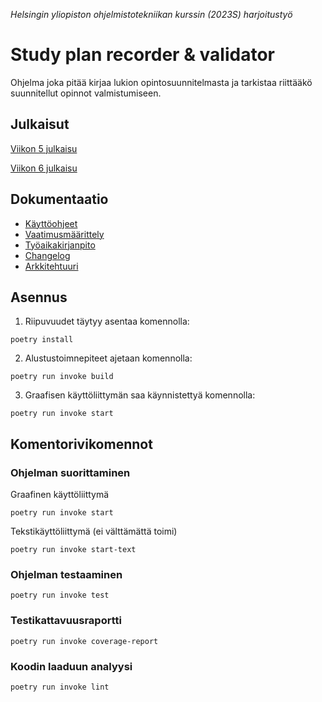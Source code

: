 *Helsingin yliopiston ohjelmistotekniikan kurssin (2023S) harjoitustyö*

# Study plan recorder & validator

Ohjelma joka pitää kirjaa lukion opintosuunnitelmasta ja tarkistaa riittääkö suunnitellut opinnot valmistumiseen.

## Julkaisut

[Viikon 5 julkaisu](https://github.com/muukkto/ot-harjoitustyo/releases/viikko5)

[Viikon 6 julkaisu](https://github.com/muukkto/ot-harjoitustyo/releases/viikko6)

## Dokumentaatio

- [Käyttöohjeet](dokumentaatio/kayttoohje.md)
- [Vaatimusmäärittely](dokumentaatio/vaatimusmaarittely.md)
- [Työaikakirjanpito](dokumentaatio/tuntikirjanpito.md)
- [Changelog](dokumentaatio/changelog.md)
- [Arkkitehtuuri](dokumentaatio/arkkitehtuuri.md)

## Asennus
1. Riipuvuudet täytyy asentaa komennolla:
```
poetry install
```

2. Alustustoimnepiteet ajetaan komennolla:
```
poetry run invoke build
```

3. Graafisen käyttöliittymän saa käynnistettyä komennolla:
```
poetry run invoke start
```

## Komentorivikomennot

### Ohjelman suorittaminen
Graafinen käyttöliittymä
```
poetry run invoke start
```

Tekstikäyttöliittymä (ei välttämättä toimi)
```
poetry run invoke start-text
```


### Ohjelman testaaminen
```
poetry run invoke test
```

### Testikattavuusraportti
```
poetry run invoke coverage-report
```

### Koodin laaduun analyysi
```
poetry run invoke lint
```
